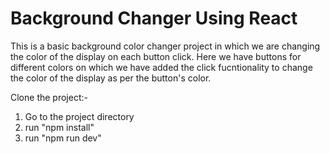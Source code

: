 # Background Changer Using React

This is a basic background color changer project in which we are changing the color of the display on each button click.
Here we have buttons for different colors on which we have added the click fucntionality to change the color of the display as per the button's color.

Clone the project:-

1. Go to the project directory
2. run "npm install"
3. run "npm run dev"
